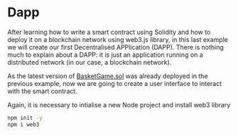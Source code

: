 # Dapp

After learning how to write a smart contract using Solidity and how to deploy it on a blockchain network using web3.js library, in this last example we will create our first Decentralised APPlication (DAPP). There is nothing much to explain about a DAPP: it is just an application running on a distributed network (in our case, a blockchain network).

As the latest version of [BasketGame.sol](../05-mapping/BasketGame.sol) was already deployed in the previous example, now we are going to create a user interface to interact with the smart contract.

Again, it is necessary to intialise a new Node project and install web3 library
```bash
npm init -y
npm i web3
```